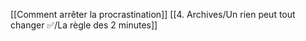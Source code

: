 [[Comment arrêter la procrastination]]
[[4. Archives/Un rien peut tout changer ✅/La règle des 2 minutes]]